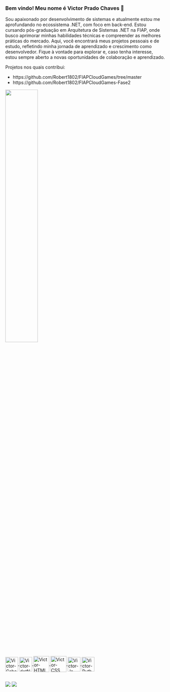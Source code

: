 ### Bem vindo! Meu nome é Victor Prado Chaves 👋

Sou apaixonado por desenvolvimento de sistemas e atualmente estou me aprofundando no ecossistema .NET, com foco em back-end. Estou cursando pós-graduação em Arquitetura de Sistemas .NET na FIAP, onde busco aprimorar minhas habilidades técnicas e compreender as melhores práticas do mercado. Aqui, você encontrará meus projetos pessoais e de estudo, refletindo minha jornada de aprendizado e crescimento como desenvolvedor. Fique à vontade para explorar e, caso tenha interesse, estou sempre aberto a novas oportunidades de colaboração e aprendizado.

Projetos nos quais contribui:
<ul>
  <li>https://github.com/Robert1802/FIAPCloudGames/tree/master</li>
  <li>https://github.com/Robert1802/FIAPCloudGames-Fase2</li>
</ul>

<div align="Left">
  <a href="https://github.com/Victor-Pradoo?tab=repositories">
  <img width = "45%" src="https://github-readme-stats.vercel.app/api/top-langs/?username=Victor-Pradoo&layout=compact&langs_count=7&theme=dark"/>
</div>


<div style="display: inline_block"><br>
  <img align="center" alt="Victor-Csharp" height="45" width="40" src="https://cdn.jsdelivr.net/gh/devicons/devicon/icons/csharp/csharp-original.svg">
  <img align="center" alt="Victor-dotNetCore" height ="45" width="40" src="https://cdn.jsdelivr.net/gh/devicons/devicon@latest/icons/dotnetcore/dotnetcore-original.svg">
  <img align="center" alt="Victor-HTML" height="50" width="50" src="https://cdn.jsdelivr.net/gh/devicons/devicon/icons/html5/html5-original-wordmark.svg">
  <img align="center" alt="Victor-CSS" height="50" width="50" src="https://cdn.jsdelivr.net/gh/devicons/devicon/icons/css3/css3-original-wordmark.svg">
  <img align="center" alt="Victor-Js" height="45" width="40" src="https://cdn.jsdelivr.net/gh/devicons/devicon/icons/javascript/javascript-original.svg">
  <img align="center" alt="Victor-Python" height="45" width="40" src="https://cdn.jsdelivr.net/gh/devicons/devicon/icons/python/python-original.svg">
</div>

##

<div> 
  <a href = "vicpradochaves@gmail.com"><img src="https://img.shields.io/badge/Gmail-D14836?style=for-the-badge&logo=gmail&logoColor=white"></a>
  <a href="https://www.linkedin.com/in/victor-prado-chaves-94a867200/" target="_blank"><img src="https://img.shields.io/badge/-LinkedIn-%230077B5?style=for-the-badge&logo=linkedin&logoColor=white" target="_blank"></a> 
</div>
